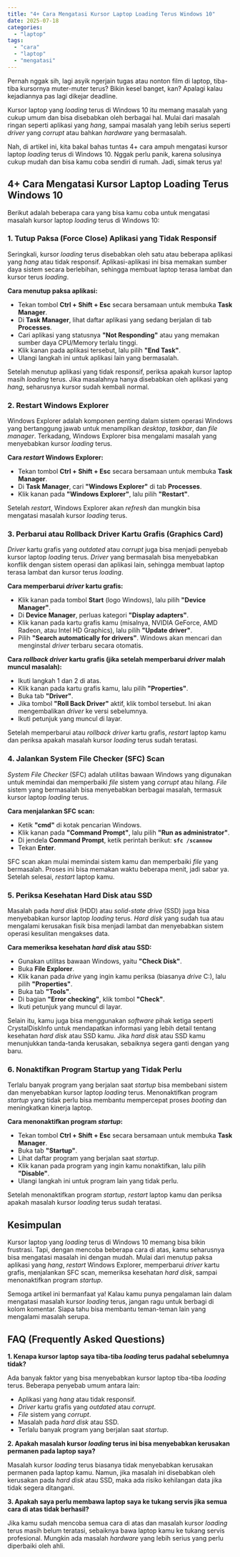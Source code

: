 ```yaml
---
title: "4+ Cara Mengatasi Kursor Laptop Loading Terus Windows 10"
date: 2025-07-18
categories: 
  - "laptop"
tags: 
  - "cara"
  - "laptop"
  - "mengatasi"
---
```


Pernah nggak sih, lagi asyik ngerjain tugas atau nonton film di laptop, tiba-tiba kursornya muter-muter terus? Bikin kesel banget, kan? Apalagi kalau kejadiannya pas lagi dikejar deadline.

Kursor laptop yang _loading_ terus di Windows 10 itu memang masalah yang cukup umum dan bisa disebabkan oleh berbagai hal. Mulai dari masalah ringan seperti aplikasi yang _hang_, sampai masalah yang lebih serius seperti _driver_ yang _corrupt_ atau bahkan _hardware_ yang bermasalah.

Nah, di artikel ini, kita bakal bahas tuntas 4+ cara ampuh mengatasi kursor laptop _loading_ terus di Windows 10. Nggak perlu panik, karena solusinya cukup mudah dan bisa kamu coba sendiri di rumah. Jadi, simak terus ya!

## 4+ Cara Mengatasi Kursor Laptop Loading Terus Windows 10

Berikut adalah beberapa cara yang bisa kamu coba untuk mengatasi masalah kursor laptop _loading_ terus di Windows 10:

### 1\. Tutup Paksa (Force Close) Aplikasi yang Tidak Responsif

Seringkali, kursor _loading_ terus disebabkan oleh satu atau beberapa aplikasi yang _hang_ atau tidak responsif. Aplikasi-aplikasi ini bisa memakan sumber daya sistem secara berlebihan, sehingga membuat laptop terasa lambat dan kursor terus _loading_.

**Cara menutup paksa aplikasi:**

- Tekan tombol **Ctrl + Shift + Esc** secara bersamaan untuk membuka **Task Manager**.
- Di **Task Manager**, lihat daftar aplikasi yang sedang berjalan di tab **Processes**.
- Cari aplikasi yang statusnya **"Not Responding"** atau yang memakan sumber daya CPU/Memory terlalu tinggi.
- Klik kanan pada aplikasi tersebut, lalu pilih **"End Task"**.
- Ulangi langkah ini untuk aplikasi lain yang bermasalah.

Setelah menutup aplikasi yang tidak responsif, periksa apakah kursor laptop masih _loading_ terus. Jika masalahnya hanya disebabkan oleh aplikasi yang _hang_, seharusnya kursor sudah kembali normal.

### 2\. Restart Windows Explorer

Windows Explorer adalah komponen penting dalam sistem operasi Windows yang bertanggung jawab untuk menampilkan _desktop_, _taskbar_, dan _file manager_. Terkadang, Windows Explorer bisa mengalami masalah yang menyebabkan kursor _loading_ terus.

**Cara _restart_ Windows Explorer:**

- Tekan tombol **Ctrl + Shift + Esc** secara bersamaan untuk membuka **Task Manager**.
- Di **Task Manager**, cari **"Windows Explorer"** di tab **Processes**.
- Klik kanan pada **"Windows Explorer"**, lalu pilih **"Restart"**.

Setelah _restart_, Windows Explorer akan _refresh_ dan mungkin bisa mengatasi masalah kursor _loading_ terus.

### 3\. Perbarui atau Rollback Driver Kartu Grafis (Graphics Card)

_Driver_ kartu grafis yang _outdated_ atau _corrupt_ juga bisa menjadi penyebab kursor laptop _loading_ terus. _Driver_ yang bermasalah bisa menyebabkan konflik dengan sistem operasi dan aplikasi lain, sehingga membuat laptop terasa lambat dan kursor terus _loading_.

**Cara memperbarui _driver_ kartu grafis:**

- Klik kanan pada tombol **Start** (logo Windows), lalu pilih **"Device Manager"**.
- Di **Device Manager**, perluas kategori **"Display adapters"**.
- Klik kanan pada kartu grafis kamu (misalnya, NVIDIA GeForce, AMD Radeon, atau Intel HD Graphics), lalu pilih **"Update driver"**.
- Pilih **"Search automatically for drivers"**. Windows akan mencari dan menginstal _driver_ terbaru secara otomatis.

**Cara _rollback driver_ kartu grafis (jika setelah memperbarui _driver_ malah muncul masalah):**

- Ikuti langkah 1 dan 2 di atas.
- Klik kanan pada kartu grafis kamu, lalu pilih **"Properties"**.
- Buka tab **"Driver"**.
- Jika tombol **"Roll Back Driver"** aktif, klik tombol tersebut. Ini akan mengembalikan _driver_ ke versi sebelumnya.
- Ikuti petunjuk yang muncul di layar.

Setelah memperbarui atau _rollback driver_ kartu grafis, _restart_ laptop kamu dan periksa apakah masalah kursor _loading_ terus sudah teratasi.

### 4\. Jalankan System File Checker (SFC) Scan

_System File Checker_ (SFC) adalah utilitas bawaan Windows yang digunakan untuk memindai dan memperbaiki _file_ sistem yang _corrupt_ atau hilang. _File_ sistem yang bermasalah bisa menyebabkan berbagai masalah, termasuk kursor laptop _loading_ terus.

**Cara menjalankan SFC scan:**

- Ketik **"cmd"** di kotak pencarian Windows.
- Klik kanan pada **"Command Prompt"**, lalu pilih **"Run as administrator"**.
- Di jendela **Command Prompt**, ketik perintah berikut: **`sfc /scannow`**
- Tekan **Enter**.

SFC scan akan mulai memindai sistem kamu dan memperbaiki _file_ yang bermasalah. Proses ini bisa memakan waktu beberapa menit, jadi sabar ya. Setelah selesai, _restart_ laptop kamu.

### 5\. Periksa Kesehatan Hard Disk atau SSD

Masalah pada _hard disk_ (HDD) atau _solid-state drive_ (SSD) juga bisa menyebabkan kursor laptop _loading_ terus. _Hard disk_ yang sudah tua atau mengalami kerusakan fisik bisa menjadi lambat dan menyebabkan sistem operasi kesulitan mengakses data.

**Cara memeriksa kesehatan _hard disk_ atau SSD:**

- Gunakan utilitas bawaan Windows, yaitu **"Check Disk"**.
- Buka **File Explorer**.
- Klik kanan pada _drive_ yang ingin kamu periksa (biasanya _drive_ C:), lalu pilih **"Properties"**.
- Buka tab **"Tools"**.
- Di bagian **"Error checking"**, klik tombol **"Check"**.
- Ikuti petunjuk yang muncul di layar.

Selain itu, kamu juga bisa menggunakan _software_ pihak ketiga seperti CrystalDiskInfo untuk mendapatkan informasi yang lebih detail tentang kesehatan _hard disk_ atau SSD kamu. Jika _hard disk_ atau SSD kamu menunjukkan tanda-tanda kerusakan, sebaiknya segera ganti dengan yang baru.

### 6\. Nonaktifkan Program Startup yang Tidak Perlu

Terlalu banyak program yang berjalan saat _startup_ bisa membebani sistem dan menyebabkan kursor laptop _loading_ terus. Menonaktifkan program _startup_ yang tidak perlu bisa membantu mempercepat proses _booting_ dan meningkatkan kinerja laptop.

**Cara menonaktifkan program _startup_:**

- Tekan tombol **Ctrl + Shift + Esc** secara bersamaan untuk membuka **Task Manager**.
- Buka tab **"Startup"**.
- Lihat daftar program yang berjalan saat _startup_.
- Klik kanan pada program yang ingin kamu nonaktifkan, lalu pilih **"Disable"**.
- Ulangi langkah ini untuk program lain yang tidak perlu.

Setelah menonaktifkan program _startup_, _restart_ laptop kamu dan periksa apakah masalah kursor _loading_ terus sudah teratasi.

## Kesimpulan

Kursor laptop yang _loading_ terus di Windows 10 memang bisa bikin frustrasi. Tapi, dengan mencoba beberapa cara di atas, kamu seharusnya bisa mengatasi masalah ini dengan mudah. Mulai dari menutup paksa aplikasi yang _hang_, _restart_ Windows Explorer, memperbarui _driver_ kartu grafis, menjalankan SFC scan, memeriksa kesehatan _hard disk_, sampai menonaktifkan program _startup_.

Semoga artikel ini bermanfaat ya! Kalau kamu punya pengalaman lain dalam mengatasi masalah kursor _loading_ terus, jangan ragu untuk berbagi di kolom komentar. Siapa tahu bisa membantu teman-teman lain yang mengalami masalah serupa.

## FAQ (Frequently Asked Questions)

**1\. Kenapa kursor laptop saya tiba-tiba _loading_ terus padahal sebelumnya tidak?**

Ada banyak faktor yang bisa menyebabkan kursor laptop tiba-tiba _loading_ terus. Beberapa penyebab umum antara lain:

- Aplikasi yang _hang_ atau tidak responsif.
- _Driver_ kartu grafis yang _outdated_ atau _corrupt_.
- _File_ sistem yang _corrupt_.
- Masalah pada _hard disk_ atau SSD.
- Terlalu banyak program yang berjalan saat _startup_.

**2\. Apakah masalah kursor _loading_ terus ini bisa menyebabkan kerusakan permanen pada laptop saya?**

Masalah kursor _loading_ terus biasanya tidak menyebabkan kerusakan permanen pada laptop kamu. Namun, jika masalah ini disebabkan oleh kerusakan pada _hard disk_ atau SSD, maka ada risiko kehilangan data jika tidak segera ditangani.

**3\. Apakah saya perlu membawa laptop saya ke tukang servis jika semua cara di atas tidak berhasil?**

Jika kamu sudah mencoba semua cara di atas dan masalah kursor _loading_ terus masih belum teratasi, sebaiknya bawa laptop kamu ke tukang servis profesional. Mungkin ada masalah _hardware_ yang lebih serius yang perlu diperbaiki oleh ahli.

